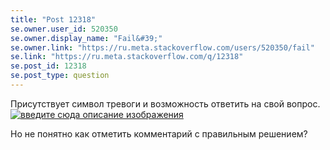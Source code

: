 ```yaml
---
title: "Post 12318"
se.owner.user_id: 520350
se.owner.display_name: "Fail&#39;"
se.owner.link: "https://ru.meta.stackoverflow.com/users/520350/fail"
se.link: "https://ru.meta.stackoverflow.com/q/12318"
se.post_id: 12318
se.post_type: question
---
```

<p>Присутствует символ тревоги и возможность ответить на свой вопрос. <a href="https://i.stack.imgur.com/rakMh.jpg" rel="nofollow noreferrer"><img src="https://i.stack.imgur.com/rakMh.jpg" alt="введите сюда описание изображения" /></a></p>
<p>Но не понятно как отметить комментарий с правильным решением?</p>
